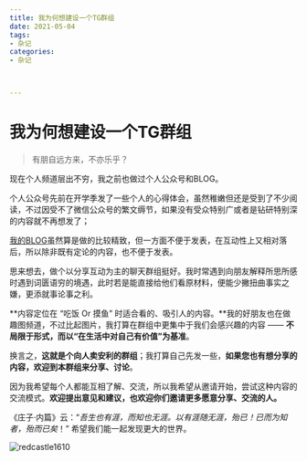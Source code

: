 ```yaml
---
title: 我为何想建设一个TG群组
date: 2021-05-04
tags:
- 杂记
categories:
- 杂记



---
```


# 我为何想建设一个TG群组

> 有朋自远方来，不亦乐乎？

现在个人频道层出不穷，我之前也做过个人公众号和BLOG。

个人公众号先前在开学季发了一些个人的心得体会，虽然稚嫩但还是受到了不少阅读，不过因受不了微信公众号的繁文缛节，如果没有受众特别广或者是钻研特别深的内容就不再想发了；

[我的BLOG](http://jiangyida.top/)虽然算是做的比较精致，但一方面不便于发表，在互动性上又相对落后，所以除非既有定论的内容，也不便于发表。

思来想去，做个以分享互动为主的聊天群组挺好。我时常遇到向朋友解释所思所感时遇到词匮语穷的境遇，此时若是能直接给他们看原材料，便能少撇扭曲事实之嫌，更添就事论事之利。



**内容定位在 “吃饭 Or 摸鱼” 时适合看的、吸引人的内容。**我的好朋友也在做趣图频道，不过比起图片，我打算在群组中更集中于我们会感兴趣的内容 —— **不局限于形式，而以“在生活中对自己有价值”为基准**。

换言之，**这就是个向人卖安利的群组**；我打算自己先发一些，**如果您也有想分享的内容，欢迎到本群组来分享、讨论**。

因为我希望每个人都能互相了解、交流，所以我希望从邀请开始，尝试这种内容的交流模式。**欢迎提出意见和建议，也欢迎你们邀请更多愿意分享、交流的人。**

《庄子·内篇》云：“*吾生也有涯，而知也无涯。以有涯随无涯，殆已！已而为知者，殆而已矣*！” 希望我们能一起发现更大的世界。

![redcastle1610](C:/Users/jiang/OneDrive/%E5%9B%BE%E7%89%87/%E8%80%81%E5%A9%86%E4%BB%AC/redcastle1610.jpg)

### 



